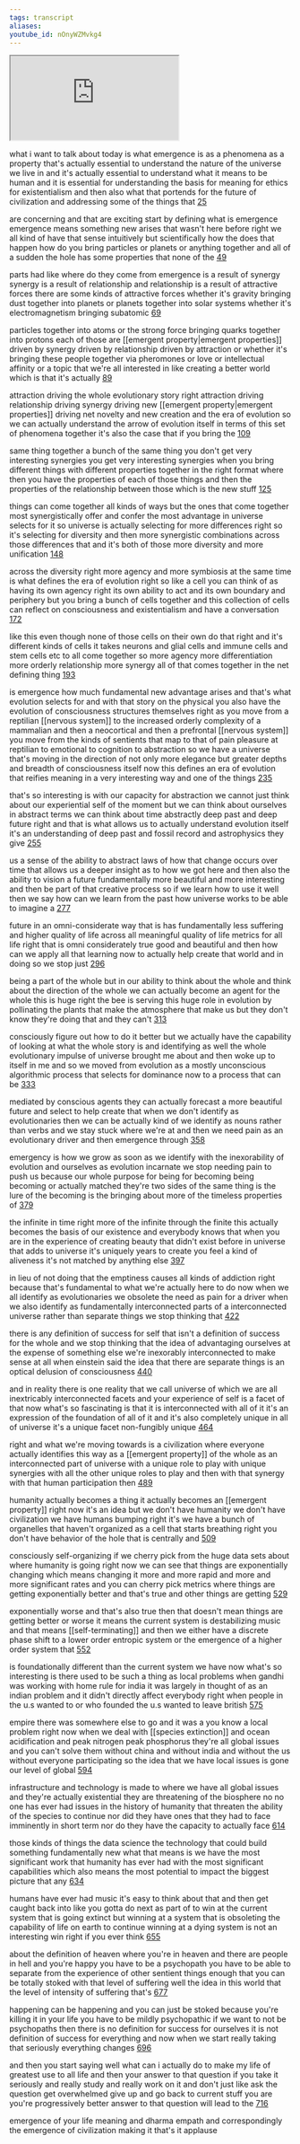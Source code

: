```yaml
---
tags: transcript
aliases:
youtube_id: nOnyWZMvkg4
---
```


<div class="yt-container"><iframe src="https://www.youtube.com/embed/nOnyWZMvkg4"></iframe></div>

what i want to talk about today is what emergence is as a phenomena as a property that's actually essential to understand the nature of the universe we live in and it's actually essential to understand what it means to be human and it is essential for understanding the basis for meaning for ethics for existentialism and then also what that portends for the future of civilization and addressing some of the things that [25](https://www.youtube.com/watch?v=nOnyWZMvkg4&t=25.08s)

are concerning and that are exciting start by defining what is emergence emergence means something new arises that wasn't here before right we all kind of have that sense intuitively but scientifically how the does that happen how do you bring particles or planets or anything together and all of a sudden the hole has some properties that none of the [49](https://www.youtube.com/watch?v=nOnyWZMvkg4&t=49.559s)

parts had like where do they come from emergence is a result of synergy synergy is a result of relationship and relationship is a result of attractive forces there are some kinds of attractive forces whether it's gravity bringing dust together into planets or planets together into solar systems whether it's electromagnetism bringing subatomic [69](https://www.youtube.com/watch?v=nOnyWZMvkg4&t=69.659s)

particles together into atoms or the strong force bringing quarks together into protons each of those are [[emergent property|emergent properties]] driven by synergy driven by relationship driven by attraction or whether it's bringing these people together via pheromones or love or intellectual affinity or a topic that we're all interested in like creating a better world which is that it's actually [89](https://www.youtube.com/watch?v=nOnyWZMvkg4&t=89.7s)

attraction driving the whole evolutionary story right attraction driving relationship driving synergy driving new [[emergent property|emergent properties]] driving net novelty and new creation and the era of evolution so we can actually understand the arrow of evolution itself in terms of this set of phenomena together it's also the case that if you bring the [109](https://www.youtube.com/watch?v=nOnyWZMvkg4&t=109.979s)

same thing together a bunch of the same thing you don't get very interesting synergies you get very interesting synergies when you bring different things with different properties together in the right format where then you have the properties of each of those things and then the properties of the relationship between those which is the new stuff [125](https://www.youtube.com/watch?v=nOnyWZMvkg4&t=125.88s)

things can come together all kinds of ways but the ones that come together most synergistically offer and confer the most advantage in universe selects for it so universe is actually selecting for more differences right so it's selecting for diversity and then more synergistic combinations across those differences that and it's both of those more diversity and more unification [148](https://www.youtube.com/watch?v=nOnyWZMvkg4&t=148.319s)

across the diversity right more agency and more symbiosis at the same time is what defines the era of evolution right so like a cell you can think of as having its own agency right its own ability to act and its own boundary and periphery but you bring a bunch of cells together and this collection of cells can reflect on consciousness and existentialism and have a conversation [172](https://www.youtube.com/watch?v=nOnyWZMvkg4&t=172.019s)

like this even though none of those cells on their own do that right and it's different kinds of cells it takes neurons and glial cells and immune cells and stem cells etc to all come together so more agency more differentiation more orderly relationship more synergy all of that comes together in the net defining thing [193](https://www.youtube.com/watch?v=nOnyWZMvkg4&t=193.08s)

is emergence how much fundamental new advantage arises and that's what evolution selects for and with that story on the physical you also have the evolution of consciousness structures themselves right as you move from a reptilian [[nervous system]] to the increased orderly complexity of a mammalian and then a neocortical and then a prefrontal [[nervous system]] you move from the kinds of sentients that map to that of pain pleasure at reptilian to emotional to cognition to abstraction so we have a universe that's moving in the direction of not only more elegance but greater depths and breadth of consciousness itself now this defines an era of evolution that reifies meaning in a very interesting way and one of the things [235](https://www.youtube.com/watch?v=nOnyWZMvkg4&t=235.92s)

that's so interesting is with our capacity for abstraction we cannot just think about our experiential self of the moment but we can think about ourselves in abstract terms we can think about time abstractly deep past and deep future right and that is what allows us to actually understand evolution itself it's an understanding of deep past and fossil record and astrophysics they give [255](https://www.youtube.com/watch?v=nOnyWZMvkg4&t=255.659s)

us a sense of the ability to abstract laws of how that change occurs over time that allows us a deeper insight as to how we got here and then also the ability to vision a future fundamentally more beautiful and more interesting and then be part of that creative process so if we learn how to use it well then we say how can we learn from the past how universe works to be able to imagine a [277](https://www.youtube.com/watch?v=nOnyWZMvkg4&t=277.139s)

future in an omni-considerate way that is has fundamentally less suffering and higher quality of life across all meaningful quality of life metrics for all life right that is omni considerately true good and beautiful and then how can we apply all that learning now to actually help create that world and in doing so we stop just [296](https://www.youtube.com/watch?v=nOnyWZMvkg4&t=296.1s)

being a part of the whole but in our ability to think about the whole and think about the direction of the whole we can actually become an agent for the whole this is huge right the bee is serving this huge role in evolution by pollinating the plants that make the atmosphere that make us but they don't know they're doing that and they can't [313](https://www.youtube.com/watch?v=nOnyWZMvkg4&t=313.8s)

consciously figure out how to do it better but we actually have the capability of looking at what the whole story is and identifying as well the whole evolutionary impulse of universe brought me about and then woke up to itself in me and so we moved from evolution as a mostly unconscious algorithmic process that selects for dominance now to a process that can be [333](https://www.youtube.com/watch?v=nOnyWZMvkg4&t=333.96s)

mediated by conscious agents they can actually forecast a more beautiful future and select to help create that when we don't identify as evolutionaries then we can be actually kind of we identify as nouns rather than verbs and we stay stuck where we're at and then we need pain as an evolutionary driver and then emergence through [358](https://www.youtube.com/watch?v=nOnyWZMvkg4&t=358.56s)

emergency is how we grow as soon as we identify with the inexorability of evolution and ourselves as evolution incarnate we stop needing pain to push us because our whole  purpose for being for becoming being becoming or actually matched they're two sides of the same thing is the lure of the becoming is the bringing about more of the timeless properties of [379](https://www.youtube.com/watch?v=nOnyWZMvkg4&t=379.139s)

the infinite in time right more of the infinite through the finite this actually becomes the basis of our existence and everybody knows that when you are in the experience of creating beauty that didn't exist before in universe that adds to universe it's uniquely years to create you feel a kind of aliveness it's not matched by anything else [397](https://www.youtube.com/watch?v=nOnyWZMvkg4&t=397.8s)

in lieu of not doing that the emptiness causes all kinds of addiction right because that's fundamental to what we're actually here to do now when we all identify as evolutionaries we obsolete the need as pain for a driver when we also identify as fundamentally interconnected parts of a interconnected universe rather than separate things we stop thinking that [422](https://www.youtube.com/watch?v=nOnyWZMvkg4&t=422.88s)

there is any definition of success for self that isn't a definition of success for the whole and we stop thinking that the idea of advantaging ourselves at the expense of something else we're inexorably interconnected to make sense at all when einstein said the idea that there are separate things is an optical delusion of consciousness [440](https://www.youtube.com/watch?v=nOnyWZMvkg4&t=440.639s)

and in reality there is one reality that we call universe of which we are all inextricably interconnected facets and your experience of self is a facet of that now what's so fascinating is that it is interconnected with all of it it's an expression of the foundation of all of it and it's also completely unique in all of universe it's a unique facet non-fungibly unique [464](https://www.youtube.com/watch?v=nOnyWZMvkg4&t=464.34s)

right and what we're moving towards is a civilization where everyone actually identifies this way as a [[emergent property]] of the whole as an interconnected part of universe with a unique role to play with unique synergies with all the other unique roles to play and then with that synergy with that human participation then [489](https://www.youtube.com/watch?v=nOnyWZMvkg4&t=489.3s)

humanity actually becomes a thing it actually becomes an [[emergent property]] right now it's an idea but we don't have humanity we don't have civilization we have humans bumping right it's we have a bunch of organelles that haven't organized as a cell that starts breathing right you don't have behavior of the hole that is centrally and [509](https://www.youtube.com/watch?v=nOnyWZMvkg4&t=509.58s)

consciously self-organizing if we cherry pick from the huge data sets about where humanity is going right now we can see that things are exponentially changing which means changing it more and more rapid and more and more significant rates and you can cherry pick metrics where things are getting exponentially better and that's true and other things are getting [529](https://www.youtube.com/watch?v=nOnyWZMvkg4&t=529.74s)

exponentially worse and that's also true then that doesn't mean things are getting better or worse it means the current system is destabilizing music and that means [[self-terminating]] and then we either have a discrete phase shift to a lower order entropic system or the emergence of a higher order system that [552](https://www.youtube.com/watch?v=nOnyWZMvkg4&t=552.24s)

is foundationally different than the current system we have now what's so interesting is there used to be such a thing as local problems when gandhi was working with home rule for india it was largely in thought of as an indian problem and it didn't directly affect everybody right when people in the u.s wanted to or who founded the u.s wanted to leave british [575](https://www.youtube.com/watch?v=nOnyWZMvkg4&t=575.64s)

empire there was somewhere else to go and it was a you know a local problem right now when we deal with [[species extinction]] and ocean acidification and peak nitrogen peak phosphorus they're all global issues and you can't solve them without china and without india and without the us without everyone participating so the idea that we have local issues is gone our level of global [594](https://www.youtube.com/watch?v=nOnyWZMvkg4&t=594.54s)

infrastructure and technology is made to where we have all global issues and they're actually existential they are threatening of the biosphere no no one has ever had issues in the history of humanity that threaten the ability of the species to continue nor did they have ones that they had to face imminently in short term nor do they have the capacity to actually face [614](https://www.youtube.com/watch?v=nOnyWZMvkg4&t=614.76s)

those kinds of things the data science the technology that could build something fundamentally new what that means is we have the most significant work that humanity has ever had with the most significant capabilities which also means the most potential to impact the biggest picture that any [634](https://www.youtube.com/watch?v=nOnyWZMvkg4&t=634.74s)

humans have ever had music it's easy to think about that and then get caught back into like you gotta do next as part of to win at the current system that is going extinct but winning at a system that is obsoleting the capability of life on earth to continue winning at a dying system is not an interesting win right if you ever think [655](https://www.youtube.com/watch?v=nOnyWZMvkg4&t=655.38s)

about the definition of heaven where you're in heaven and there are people in hell and you're happy you have to be a psychopath you have to be able to separate from the experience of other sentient things enough that you can be totally stoked with that level of suffering well the idea in this world that the level of intensity of suffering that's [677](https://www.youtube.com/watch?v=nOnyWZMvkg4&t=677.519s)

happening can be happening and you can just be stoked because you're killing it in your life you have to be mildly psychopathic if we want to not be psychopaths then there is no definition for success for ourselves it is not definition of success for everything and now when we start really taking that seriously everything changes [696](https://www.youtube.com/watch?v=nOnyWZMvkg4&t=696.18s)

and then you start saying well what can i actually do to make my life of greatest use to all life and then your answer to that question if you take it seriously and really study and really work on it and don't just like ask the question get overwhelmed give up and go back to current stuff you are you're progressively better answer to that question will lead to the [716](https://www.youtube.com/watch?v=nOnyWZMvkg4&t=716.459s)

emergence of your life meaning and dharma empath and correspondingly the emergence of civilization making it that's it applause